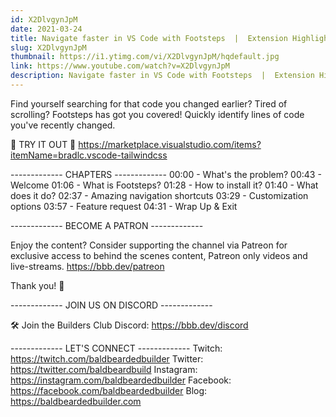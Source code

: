```yaml
---
id: X2DlvgynJpM
date: 2021-03-24
title: Navigate faster in VS Code with Footsteps  |  Extension Highlight
slug: X2DlvgynJpM
thumbnail: https://i1.ytimg.com/vi/X2DlvgynJpM/hqdefault.jpg
link: https://www.youtube.com/watch?v=X2DlvgynJpM
description: Navigate faster in VS Code with Footsteps  |  Extension Highlight
---
```


Find yourself searching for that code you changed earlier? Tired of scrolling? Footsteps has got you covered! Quickly identify lines of code you've recently changed.

💾 TRY IT OUT 💾
https://marketplace.visualstudio.com/items?itemName=bradlc.vscode-tailwindcss

------------- CHAPTERS -------------
00:00  -  What's the problem?
00:43  -  Welcome
01:06  -  What is Footsteps?
01:28  -  How to install it?
01:40  -  What does it do?
02:37  -  Amazing navigation shortcuts
03:29  -  Customization options
03:57  -  Feature request
04:31  -  Wrap Up & Exit

------------- BECOME A PATRON -------------

Enjoy the content? Consider supporting the channel via Patreon for exclusive access to behind the scenes content, Patreon only videos and live-streams. 
https://bbb.dev/patreon

Thank you! 🙏

------------- JOIN US ON DISCORD -------------

🛠 Join the Builders Club Discord: https://bbb.dev/discord

------------- LET'S CONNECT -------------
Twitch: https://twitch.com/baldbeardedbuilder
Twitter: https://twitter.com/baldbeardbuild
Instagram: https://instagram.com/baldbeardedbuilder
Facebook: https://facebook.com/baldbeardedbuilder
Blog: https://baldbeardedbuilder.com